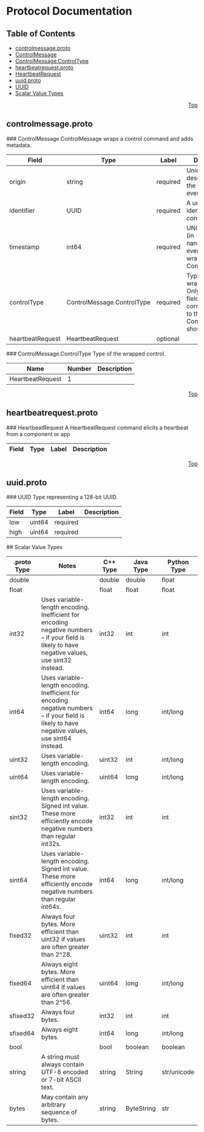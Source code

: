 # Protocol Documentation
<a name="top"/>

## Table of Contents
* [controlmessage.proto](#controlmessage.proto)
 * [ControlMessage](#control.ControlMessage)
 * [ControlMessage.ControlType](#control.ControlMessage.ControlType)
* [heartbeatrequest.proto](#heartbeatrequest.proto)
 * [HeartbeatRequest](#control.HeartbeatRequest)
* [uuid.proto](#uuid.proto)
 * [UUID](#control.UUID)
* [Scalar Value Types](#scalar-value-types)

<a name="controlmessage.proto"/>
<p align="right"><a href="#top">Top</a></p>

## controlmessage.proto

<a name="control.ControlMessage"/>
### ControlMessage
ControlMessage wraps a control command and adds metadata.

| Field | Type | Label | Description |
| ----- | ---- | ----- | ----------- |
| origin | string | required | Unique description of the origin of this event. |
| identifier | UUID | required | A unique identifier for this control |
| timestamp | int64 | required | UNIX timestamp (in nanoseconds) event was wrapped in this ControlMessage. |
| controlType | ControlMessage.ControlType | required | Type of wrapped control. Only the optional field corresponding to the value of ControlType should be set. |
| heartbeatRequest | HeartbeatRequest | optional |  |


<a name="control.ControlMessage.ControlType"/>
### ControlMessage.ControlType
Type of the wrapped control.

| Name | Number | Description |
| ---- | ------ | ----------- |
| HeartbeatRequest | 1 |  |

<a name="heartbeatrequest.proto"/>
<p align="right"><a href="#top">Top</a></p>

## heartbeatrequest.proto

<a name="control.HeartbeatRequest"/>
### HeartbeatRequest
A HeartbeatRequest command elicits a heartbeat from a component or app

| Field | Type | Label | Description |
| ----- | ---- | ----- | ----------- |


<a name="uuid.proto"/>
<p align="right"><a href="#top">Top</a></p>

## uuid.proto

<a name="control.UUID"/>
### UUID
Type representing a 128-bit UUID.

| Field | Type | Label | Description |
| ----- | ---- | ----- | ----------- |
| low | uint64 | required |  |
| high | uint64 | required |  |



<a name="scalar-value-types"/>
## Scalar Value Types

| .proto Type | Notes | C++ Type | Java Type | Python Type |
| ----------- | ----- | -------- | --------- | ----------- |
| double |  | double | double | float |
| float |  | float | float | float |
| int32 | Uses variable-length encoding. Inefficient for encoding negative numbers – if your field is likely to have negative values, use sint32 instead. | int32 | int | int |
| int64 | Uses variable-length encoding. Inefficient for encoding negative numbers – if your field is likely to have negative values, use sint64 instead. | int64 | long | int/long |
| uint32 | Uses variable-length encoding. | uint32 | int | int/long |
| uint64 | Uses variable-length encoding. | uint64 | long | int/long |
| sint32 | Uses variable-length encoding. Signed int value. These more efficiently encode negative numbers than regular int32s. | int32 | int | int |
| sint64 | Uses variable-length encoding. Signed int value. These more efficiently encode negative numbers than regular int64s. | int64 | long | int/long |
| fixed32 | Always four bytes. More efficient than uint32 if values are often greater than 2^28. | uint32 | int | int |
| fixed64 | Always eight bytes. More efficient than uint64 if values are often greater than 2^56. | uint64 | long | int/long |
| sfixed32 | Always four bytes. | int32 | int | int |
| sfixed64 | Always eight bytes. | int64 | long | int/long |
| bool |  | bool | boolean | boolean |
| string | A string must always contain UTF-8 encoded or 7-bit ASCII text. | string | String | str/unicode |
| bytes | May contain any arbitrary sequence of bytes. | string | ByteString | str |
